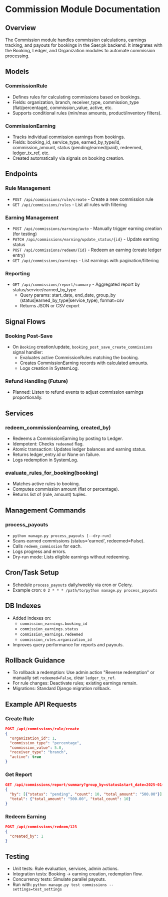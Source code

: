 # Commission Module Documentation

## Overview
The Commission module handles commission calculations, earnings tracking, and payouts for bookings in the Saer.pk backend. It integrates with the Booking, Ledger, and Organization modules to automate commission processing.

## Models

### CommissionRule
- Defines rules for calculating commissions based on bookings.
- Fields: organization, branch, receiver_type, commission_type (flat/percentage), commission_value, active, etc.
- Supports conditional rules (min/max amounts, product/inventory filters).

### CommissionEarning
- Tracks individual commission earnings from bookings.
- Fields: booking_id, service_type, earned_by_type/id, commission_amount, status (pending/earned/paid), redeemed, ledger_tx_ref, etc.
- Created automatically via signals on booking creation.

## Endpoints

### Rule Management
- `POST /api/commissions/rule/create` - Create a new commission rule
- `GET /api/commissions/rules` - List all rules with filtering

### Earning Management
- `POST /api/commissions/earning/auto` - Manually trigger earning creation (for testing)
- `PATCH /api/commissions/earning/update_status/{id}` - Update earning status
- `POST /api/commissions/redeem/{id}` - Redeem an earning (create ledger entry)
- `GET /api/commissions/earnings` - List earnings with pagination/filtering

### Reporting
- `GET /api/commissions/report/summary` - Aggregated report by status/service/earned_by_type
  - Query params: start_date, end_date, group_by (status|earned_by_type|service_type), format=csv
  - Returns JSON or CSV export

## Signal Flows

### Booking Post-Save
- On `Booking` creation/update, `booking_post_save_create_commissions` signal handler:
  - Evaluates active CommissionRules matching the booking.
  - Creates CommissionEarning records with calculated amounts.
  - Logs creation in SystemLog.

### Refund Handling (Future)
- Planned: Listen to refund events to adjust commission earnings proportionally.

## Services

### redeem_commission(earning, created_by)
- Redeems a CommissionEarning by posting to Ledger.
- Idempotent: Checks `redeemed` flag.
- Atomic transaction: Updates ledger balances and earning status.
- Returns ledger_entry.id or None on failure.
- Logs redemption in SystemLog.

### evaluate_rules_for_booking(booking)
- Matches active rules to booking.
- Computes commission amount (flat or percentage).
- Returns list of (rule, amount) tuples.

## Management Commands

### process_payouts
- `python manage.py process_payouts [--dry-run]`
- Scans earned commissions (status='earned', redeemed=False).
- Calls `redeem_commission` for each.
- Logs progress and errors.
- Dry-run mode: Lists eligible earnings without redeeming.

## Cron/Task Setup
- Schedule `process_payouts` daily/weekly via cron or Celery.
- Example cron: `0 2 * * * /path/to/python manage.py process_payouts`

## DB Indexes
- Added indexes on:
  - `commission_earnings.booking_id`
  - `commission_earnings.status`
  - `commission_earnings.redeemed`
  - `commission_rules.organization_id`
- Improves query performance for reports and payouts.

## Rollback Guidance
- To rollback a redemption: Use admin action "Reverse redemption" or manually set `redeemed=False`, clear `ledger_tx_ref`.
- For rule changes: Deactivate rules; existing earnings remain.
- Migrations: Standard Django migration rollback.

## Example API Requests

### Create Rule
```json
POST /api/commissions/rule/create
{
  "organization_id": 1,
  "commission_type": "percentage",
  "commission_value": 5.0,
  "receiver_type": "branch",
  "active": true
}
```

### Get Report
```json
GET /api/commissions/report/summary?group_by=status&start_date=2025-01-01
{
  "by": [{"status": "pending", "count": 10, "total_amount": "500.00"}],
  "total": {"total_amount": "500.00", "total_count": 10}
}
```

### Redeem Earning
```json
POST /api/commissions/redeem/123
{
  "created_by": 1
}
```

## Testing
- Unit tests: Rule evaluation, services, admin actions.
- Integration tests: Booking -> earning creation, redemption flow.
- Concurrency tests: Simulate parallel payouts.
- Run with: `python manage.py test commissions --settings=test_settings`
